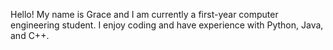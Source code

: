 Hello! My name is Grace and I am currently a first-year computer engineering student.
I enjoy coding and have experience with Python, Java, and C++. 

